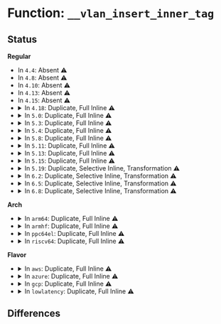 # Function: <code>__vlan_insert_inner_tag</code>

## Status
<b>Regular</b>
<ul>
<li>
In <code>4.4</code>: Absent ⚠️
</li>
<li>
In <code>4.8</code>: Absent ⚠️
</li>
<li>
In <code>4.10</code>: Absent ⚠️
</li>
<li>
In <code>4.13</code>: Absent ⚠️
</li>
<li>
In <code>4.15</code>: Absent ⚠️
</li>
<li>
<details>
<summary>In <code>4.18</code>: Duplicate, Full Inline ⚠️</summary>

**Collision:** Static Duplication

**Inline:** Full

**Transformation:** False

**Instances:**

```
In net/core/skbuff.c (ffffffff8187f882)
Location: include/linux/if_vlan.h:338
Inline: True
Inline callers:
  - net/core/skbuff.c:skb_vlan_push
```
```
In net/core/dev.c (ffffffff818936b5)
Location: include/linux/if_vlan.h:338
Inline: True
Inline callers:
  - net/core/dev.c:validate_xmit_skb
```
```
In net/core/netpoll.c (ffffffff818bf12d)
Location: include/linux/if_vlan.h:338
Inline: True
Inline callers:
  - net/core/netpoll.c:netpoll_start_xmit
```
```
In net/8021q/vlan_core.c (ffffffff819b5691)
Location: include/linux/if_vlan.h:338
Inline: True
Inline callers:
  - net/8021q/vlan_core.c:vlan_do_receive
```
</details>
</li>
<li>
<details>
<summary>In <code>5.0</code>: Duplicate, Full Inline ⚠️</summary>

**Collision:** Static Duplication

**Inline:** Full

**Transformation:** False

**Instances:**

```
In net/core/skbuff.c (ffffffff8189fae4)
Location: include/linux/if_vlan.h:349
Inline: True
Inline callers:
  - net/core/skbuff.c:skb_vlan_push
```
```
In net/core/dev.c (ffffffff818b40da)
Location: include/linux/if_vlan.h:349
Inline: True
Inline callers:
  - net/core/dev.c:validate_xmit_skb
```
```
In net/core/netpoll.c (ffffffff818e7f63)
Location: include/linux/if_vlan.h:349
Inline: True
Inline callers:
  - net/core/netpoll.c:netpoll_start_xmit
```
```
In net/8021q/vlan_core.c (ffffffff819ec959)
Location: include/linux/if_vlan.h:349
Inline: True
Inline callers:
  - net/8021q/vlan_core.c:vlan_do_receive
```
</details>
</li>
<li>
<details>
<summary>In <code>5.3</code>: Duplicate, Full Inline ⚠️</summary>

**Collision:** Static Duplication

**Inline:** Full

**Transformation:** False

**Instances:**

```
In net/core/skbuff.c (ffffffff818ea504)
Location: include/linux/if_vlan.h:344
Inline: True
Inline callers:
  - net/core/skbuff.c:skb_vlan_push
```
```
In net/core/dev.c (ffffffff819009b0)
Location: include/linux/if_vlan.h:344
Inline: True
Inline callers:
  - net/core/dev.c:validate_xmit_skb
```
```
In net/core/netpoll.c (ffffffff819378c9)
Location: include/linux/if_vlan.h:344
Inline: True
Inline callers:
  - net/core/netpoll.c:netpoll_start_xmit
```
```
In net/8021q/vlan_core.c (ffffffff81a5bb11)
Location: include/linux/if_vlan.h:344
Inline: True
Inline callers:
  - net/8021q/vlan_core.c:vlan_do_receive
```
</details>
</li>
<li>
<details>
<summary>In <code>5.4</code>: Duplicate, Full Inline ⚠️</summary>

**Collision:** Static Duplication

**Inline:** Full

**Transformation:** False

**Instances:**

```
In net/core/skbuff.c (ffffffff8191c674)
Location: include/linux/if_vlan.h:333
Inline: True
Inline callers:
  - net/core/skbuff.c:skb_vlan_push
```
```
In net/core/dev.c (ffffffff81932ce0)
Location: include/linux/if_vlan.h:333
Inline: True
Inline callers:
  - net/core/dev.c:validate_xmit_skb
```
```
In net/core/netpoll.c (ffffffff8196a789)
Location: include/linux/if_vlan.h:333
Inline: True
Inline callers:
  - net/core/netpoll.c:netpoll_start_xmit
```
```
In net/8021q/vlan_core.c (ffffffff81a92708)
Location: include/linux/if_vlan.h:333
Inline: True
Inline callers:
  - net/8021q/vlan_core.c:vlan_do_receive
```
</details>
</li>
<li>
<details>
<summary>In <code>5.8</code>: Duplicate, Full Inline ⚠️</summary>

**Collision:** Static Duplication

**Inline:** Full

**Transformation:** False

**Instances:**

```
In net/core/skbuff.c (ffffffff819f0326)
Location: include/linux/if_vlan.h:335
Inline: True
Inline callers:
  - net/core/skbuff.c:skb_vlan_push
```
```
In net/core/dev.c (ffffffff81a04a04)
Location: include/linux/if_vlan.h:335
Inline: True
Inline callers:
  - net/core/dev.c:validate_xmit_vlan
```
```
In net/core/netpoll.c (ffffffff81a3de89)
Location: include/linux/if_vlan.h:335
Inline: True
Inline callers:
  - net/core/netpoll.c:netpoll_start_xmit
```
```
In net/8021q/vlan_core.c (ffffffff81b8dbb8)
Location: include/linux/if_vlan.h:335
Inline: True
Inline callers:
  - net/8021q/vlan_core.c:vlan_do_receive
```
</details>
</li>
<li>
<details>
<summary>In <code>5.11</code>: Duplicate, Full Inline ⚠️</summary>

**Collision:** Static Duplication

**Inline:** Full

**Transformation:** False

**Instances:**

```
In net/core/skbuff.c (ffffffff819f0586)
Location: include/linux/if_vlan.h:335
Inline: True
Inline callers:
  - net/core/skbuff.c:skb_vlan_push
```
```
In net/core/dev.c (ffffffff81a05784)
Location: include/linux/if_vlan.h:335
Inline: True
Inline callers:
  - net/core/dev.c:validate_xmit_vlan
```
```
In net/core/netpoll.c (ffffffff81a40ba9)
Location: include/linux/if_vlan.h:335
Inline: True
Inline callers:
  - net/core/netpoll.c:netpoll_start_xmit
```
```
In net/8021q/vlan_core.c (ffffffff81b9d887)
Location: include/linux/if_vlan.h:335
Inline: True
Inline callers:
  - net/8021q/vlan_core.c:vlan_do_receive
```
</details>
</li>
<li>
<details>
<summary>In <code>5.13</code>: Duplicate, Full Inline ⚠️</summary>

**Collision:** Static Duplication

**Inline:** Full

**Transformation:** False

**Instances:**

```
In net/core/skbuff.c (ffffffff819d4ec4)
Location: include/linux/if_vlan.h:335
Inline: True
Inline callers:
  - net/core/skbuff.c:skb_vlan_push
```
```
In net/core/dev.c (ffffffff819ee114)
Location: include/linux/if_vlan.h:335
Inline: True
Inline callers:
  - net/core/dev.c:validate_xmit_vlan
```
```
In net/core/netpoll.c (ffffffff81a25869)
Location: include/linux/if_vlan.h:335
Inline: True
Inline callers:
  - net/core/netpoll.c:netpoll_start_xmit
```
```
In net/8021q/vlan_core.c (ffffffff81b8c9b0)
Location: include/linux/if_vlan.h:335
Inline: True
Inline callers:
  - net/8021q/vlan_core.c:vlan_do_receive
```
</details>
</li>
<li>
<details>
<summary>In <code>5.15</code>: Duplicate, Full Inline ⚠️</summary>

**Collision:** Static Duplication

**Inline:** Full

**Transformation:** False

**Instances:**

```
In net/core/skbuff.c (ffffffff81a84c54)
Location: include/linux/if_vlan.h:335
Inline: True
Inline callers:
  - net/core/skbuff.c:skb_vlan_push
```
```
In net/core/dev.c (ffffffff81a9f3b4)
Location: include/linux/if_vlan.h:335
Inline: True
Inline callers:
  - net/core/dev.c:validate_xmit_vlan
```
```
In net/core/netpoll.c (ffffffff81ada5a9)
Location: include/linux/if_vlan.h:335
Inline: True
Inline callers:
  - net/core/netpoll.c:netpoll_start_xmit
```
```
In net/8021q/vlan_core.c (ffffffff81c58d70)
Location: include/linux/if_vlan.h:335
Inline: True
Inline callers:
  - net/8021q/vlan_core.c:vlan_do_receive
```
</details>
</li>
<li>
<details>
<summary>In <code>5.19</code>: Duplicate, Selective Inline, Transformation ⚠️</summary>

**Collision:** Static Duplication

**Inline:** Selective

**Transformation:** True

**Instances:**

```
In net/core/skbuff.c (ffffffff81bfac38)
Location: include/linux/if_vlan.h:340
Inline: True
Inline callers:
  - net/core/skbuff.c:skb_vlan_push
```
```
In net/core/dev.c (ffffffff81c0fc50)
Location: include/linux/if_vlan.h:340
Inline: True
Direct callers:
  - net/core/dev.c:validate_xmit_skb
```
```
In net/core/netpoll.c (ffffffff81c5bc70)
Location: include/linux/if_vlan.h:340
Inline: True
Direct callers:
  - net/core/netpoll.c:netpoll_start_xmit
```
```
In net/8021q/vlan_core.c (ffffffff81dfa41d)
Location: include/linux/if_vlan.h:340
Inline: True
Inline callers:
  - net/8021q/vlan_core.c:vlan_do_receive
```
**Symbols:**

```
ffffffff81c0fc50-ffffffff81c0fd1e: __vlan_insert_inner_tag.constprop.0 (STB_LOCAL)
ffffffff81c5bc70-ffffffff81c5bd3e: __vlan_insert_inner_tag.constprop.0 (STB_LOCAL)
```
</details>
</li>
<li>
<details>
<summary>In <code>6.2</code>: Duplicate, Selective Inline, Transformation ⚠️</summary>

**Collision:** Static Duplication

**Inline:** Selective

**Transformation:** True

**Instances:**

```
In net/core/skbuff.c (ffffffff81da95d0)
Location: include/linux/if_vlan.h:340
Inline: True
Direct callers:
  - net/core/skbuff.c:skb_vlan_push
```
```
In net/core/dev.c (ffffffff81dbf920)
Location: include/linux/if_vlan.h:340
Inline: True
Direct callers:
  - net/core/dev.c:validate_xmit_skb
```
```
In net/core/netpoll.c (ffffffff81e120c0)
Location: include/linux/if_vlan.h:340
Inline: True
Direct callers:
  - net/core/netpoll.c:netpoll_start_xmit
```
```
In net/8021q/vlan_core.c (ffffffff81fceb3e)
Location: include/linux/if_vlan.h:340
Inline: True
Inline callers:
  - net/8021q/vlan_core.c:vlan_do_receive
```
**Symbols:**

```
ffffffff81da95d0-ffffffff81da96c6: __vlan_insert_inner_tag.constprop.0 (STB_LOCAL)
ffffffff81dbf920-ffffffff81dbf9ee: __vlan_insert_inner_tag.constprop.0 (STB_LOCAL)
ffffffff81e120c0-ffffffff81e1218e: __vlan_insert_inner_tag.constprop.0 (STB_LOCAL)
```
</details>
</li>
<li>
<details>
<summary>In <code>6.5</code>: Duplicate, Selective Inline, Transformation ⚠️</summary>

**Collision:** Static Duplication

**Inline:** Selective

**Transformation:** True

**Instances:**

```
In net/core/skbuff.c (ffffffff81e18580)
Location: include/linux/if_vlan.h:348
Inline: True
Direct callers:
  - net/core/skbuff.c:skb_vlan_push
```
```
In net/core/dev.c (ffffffff81e2eab0)
Location: include/linux/if_vlan.h:348
Inline: True
Direct callers:
  - net/core/dev.c:validate_xmit_skb
```
```
In net/core/netpoll.c (ffffffff81e858e0)
Location: include/linux/if_vlan.h:348
Inline: True
Direct callers:
  - net/core/netpoll.c:netpoll_start_xmit
```
```
In net/8021q/vlan_core.c (ffffffff8204a4f4)
Location: include/linux/if_vlan.h:348
Inline: True
Inline callers:
  - net/8021q/vlan_core.c:vlan_do_receive
```
**Symbols:**

```
ffffffff81e18580-ffffffff81e1868d: __vlan_insert_inner_tag.constprop.0 (STB_LOCAL)
ffffffff81e2eab0-ffffffff81e2eb9b: __vlan_insert_inner_tag.constprop.0 (STB_LOCAL)
ffffffff81e858e0-ffffffff81e859cb: __vlan_insert_inner_tag.constprop.0 (STB_LOCAL)
```
</details>
</li>
<li>
<details>
<summary>In <code>6.8</code>: Duplicate, Selective Inline, Transformation ⚠️</summary>

**Collision:** Static Duplication

**Inline:** Selective

**Transformation:** True

**Instances:**

```
In net/core/skbuff.c (ffffffff81ed5a20)
Location: include/linux/if_vlan.h:348
Inline: True
Direct callers:
  - net/core/skbuff.c:skb_vlan_push
```
```
In net/core/dev.c (ffffffff81eed430)
Location: include/linux/if_vlan.h:348
Inline: True
Direct callers:
  - net/core/dev.c:validate_xmit_skb
```
```
In net/core/netpoll.c (ffffffff81f47810)
Location: include/linux/if_vlan.h:348
Inline: True
Direct callers:
  - net/core/netpoll.c:netpoll_start_xmit
```
```
In net/8021q/vlan_core.c (ffffffff8211c960)
Location: include/linux/if_vlan.h:348
Inline: True
Inline callers:
  - net/8021q/vlan_core.c:vlan_do_receive
```
**Symbols:**

```
ffffffff81ed5a20-ffffffff81ed5b2d: __vlan_insert_inner_tag.constprop.0 (STB_LOCAL)
ffffffff81eed430-ffffffff81eed51b: __vlan_insert_inner_tag.constprop.0 (STB_LOCAL)
ffffffff81f47810-ffffffff81f478fb: __vlan_insert_inner_tag.constprop.0 (STB_LOCAL)
```
</details>
</li>
</ul>
<b>Arch</b>
<ul>
<li>
<details>
<summary>In <code>arm64</code>: Duplicate, Full Inline ⚠️</summary>

**Collision:** Static Duplication

**Inline:** Full

**Transformation:** False

**Instances:**

```
In net/core/skbuff.c (ffff800010bb6c48)
Location: include/linux/if_vlan.h:333
Inline: True
Inline callers:
  - net/core/skbuff.c:skb_vlan_push
```
```
In net/core/dev.c (ffff800010bd0cf0)
Location: include/linux/if_vlan.h:333
Inline: True
Inline callers:
  - net/core/dev.c:validate_xmit_skb
```
```
In net/core/netpoll.c (ffff800010c10b34)
Location: include/linux/if_vlan.h:333
Inline: True
Inline callers:
  - net/core/netpoll.c:netpoll_start_xmit
```
```
In net/8021q/vlan_core.c (ffff800010d604b4)
Location: include/linux/if_vlan.h:333
Inline: True
Inline callers:
  - net/8021q/vlan_core.c:vlan_do_receive
```
</details>
</li>
<li>
<details>
<summary>In <code>armhf</code>: Duplicate, Full Inline ⚠️</summary>

**Collision:** Static Duplication

**Inline:** Full

**Transformation:** False

**Instances:**

```
In net/core/skbuff.c (c0cd3aa0)
Location: include/linux/if_vlan.h:333
Inline: True
Inline callers:
  - net/core/skbuff.c:skb_vlan_push
```
```
In net/core/dev.c (c0ceb930)
Location: include/linux/if_vlan.h:333
Inline: True
Inline callers:
  - net/core/dev.c:validate_xmit_skb
```
```
In net/core/netpoll.c (c0d28a74)
Location: include/linux/if_vlan.h:333
Inline: True
Inline callers:
  - net/core/netpoll.c:netpoll_start_xmit
```
```
In net/8021q/vlan_core.c (c0e5ff70)
Location: include/linux/if_vlan.h:333
Inline: True
Inline callers:
  - net/8021q/vlan_core.c:vlan_do_receive
```
</details>
</li>
<li>
<details>
<summary>In <code>ppc64el</code>: Duplicate, Full Inline ⚠️</summary>

**Collision:** Static Duplication

**Inline:** Full

**Transformation:** False

**Instances:**

```
In net/core/skbuff.c (c000000000c8e5b8)
Location: include/linux/if_vlan.h:333
Inline: True
Inline callers:
  - net/core/skbuff.c:skb_vlan_push
```
```
In net/core/dev.c (c000000000caed6c)
Location: include/linux/if_vlan.h:333
Inline: True
Inline callers:
  - net/core/dev.c:validate_xmit_skb
```
```
In net/core/netpoll.c (c000000000cfd728)
Location: include/linux/if_vlan.h:333
Inline: True
Inline callers:
  - net/core/netpoll.c:netpoll_start_xmit
```
```
In net/8021q/vlan_core.c (c000000000e9b478)
Location: include/linux/if_vlan.h:333
Inline: True
Inline callers:
  - net/8021q/vlan_core.c:vlan_do_receive
```
</details>
</li>
<li>
<details>
<summary>In <code>riscv64</code>: Duplicate, Full Inline ⚠️</summary>

**Collision:** Static Duplication

**Inline:** Full

**Transformation:** False

**Instances:**

```
In net/core/skbuff.c (ffffffe0007468a0)
Location: include/linux/if_vlan.h:333
Inline: True
Inline callers:
  - net/core/skbuff.c:skb_vlan_push
```
```
In net/core/dev.c (ffffffe00075b356)
Location: include/linux/if_vlan.h:333
Inline: True
Inline callers:
  - net/core/dev.c:validate_xmit_skb
```
```
In net/core/netpoll.c (ffffffe00078d268)
Location: include/linux/if_vlan.h:333
Inline: True
Inline callers:
  - net/core/netpoll.c:netpoll_start_xmit
```
```
In net/8021q/vlan_core.c (ffffffe0008958ac)
Location: include/linux/if_vlan.h:333
Inline: True
Inline callers:
  - net/8021q/vlan_core.c:vlan_do_receive
```
</details>
</li>
</ul>
<b>Flavor</b>
<ul>
<li>
<details>
<summary>In <code>aws</code>: Duplicate, Full Inline ⚠️</summary>

**Collision:** Static Duplication

**Inline:** Full

**Transformation:** False

**Instances:**

```
In net/core/skbuff.c (ffffffff818bc674)
Location: include/linux/if_vlan.h:333
Inline: True
Inline callers:
  - net/core/skbuff.c:skb_vlan_push
```
```
In net/core/dev.c (ffffffff818d2ce0)
Location: include/linux/if_vlan.h:333
Inline: True
Inline callers:
  - net/core/dev.c:validate_xmit_skb
```
```
In net/core/netpoll.c (ffffffff8190a759)
Location: include/linux/if_vlan.h:333
Inline: True
Inline callers:
  - net/core/netpoll.c:netpoll_start_xmit
```
```
In net/8021q/vlan_core.c (ffffffff81a31d98)
Location: include/linux/if_vlan.h:333
Inline: True
Inline callers:
  - net/8021q/vlan_core.c:vlan_do_receive
```
</details>
</li>
<li>
<details>
<summary>In <code>azure</code>: Duplicate, Full Inline ⚠️</summary>

**Collision:** Static Duplication

**Inline:** Full

**Transformation:** False

**Instances:**

```
In net/core/skbuff.c (ffffffff818765b4)
Location: include/linux/if_vlan.h:333
Inline: True
Inline callers:
  - net/core/skbuff.c:skb_vlan_push
```
```
In net/core/dev.c (ffffffff8188cb70)
Location: include/linux/if_vlan.h:333
Inline: True
Inline callers:
  - net/core/dev.c:validate_xmit_skb
```
```
In net/core/netpoll.c (ffffffff818c47a9)
Location: include/linux/if_vlan.h:333
Inline: True
Inline callers:
  - net/core/netpoll.c:netpoll_start_xmit
```
```
In net/8021q/vlan_core.c (ffffffff819eef88)
Location: include/linux/if_vlan.h:333
Inline: True
Inline callers:
  - net/8021q/vlan_core.c:vlan_do_receive
```
</details>
</li>
<li>
<details>
<summary>In <code>gcp</code>: Duplicate, Full Inline ⚠️</summary>

**Collision:** Static Duplication

**Inline:** Full

**Transformation:** False

**Instances:**

```
In net/core/skbuff.c (ffffffff8190d674)
Location: include/linux/if_vlan.h:333
Inline: True
Inline callers:
  - net/core/skbuff.c:skb_vlan_push
```
```
In net/core/dev.c (ffffffff81923ce0)
Location: include/linux/if_vlan.h:333
Inline: True
Inline callers:
  - net/core/dev.c:validate_xmit_skb
```
```
In net/core/netpoll.c (ffffffff8195b789)
Location: include/linux/if_vlan.h:333
Inline: True
Inline callers:
  - net/core/netpoll.c:netpoll_start_xmit
```
```
In net/8021q/vlan_core.c (ffffffff81a9d948)
Location: include/linux/if_vlan.h:333
Inline: True
Inline callers:
  - net/8021q/vlan_core.c:vlan_do_receive
```
</details>
</li>
<li>
<details>
<summary>In <code>lowlatency</code>: Duplicate, Full Inline ⚠️</summary>

**Collision:** Static Duplication

**Inline:** Full

**Transformation:** False

**Instances:**

```
In net/core/skbuff.c (ffffffff8192e7a4)
Location: include/linux/if_vlan.h:333
Inline: True
Inline callers:
  - net/core/skbuff.c:skb_vlan_push
```
```
In net/core/dev.c (ffffffff81945150)
Location: include/linux/if_vlan.h:333
Inline: True
Inline callers:
  - net/core/dev.c:validate_xmit_skb
```
```
In net/core/netpoll.c (ffffffff8197d9a9)
Location: include/linux/if_vlan.h:333
Inline: True
Inline callers:
  - net/core/netpoll.c:netpoll_start_xmit
```
```
In net/8021q/vlan_core.c (ffffffff81aa9b48)
Location: include/linux/if_vlan.h:333
Inline: True
Inline callers:
  - net/8021q/vlan_core.c:vlan_do_receive
```
</details>
</li>
</ul>

## Differences
